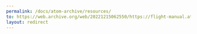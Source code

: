```yaml
---
permalink: /docs/atom-archive/resources/
to: https://web.archive.org/web/20221215062550/https://flight-manual.atom.io/resources/
layout: redirect
---
```

